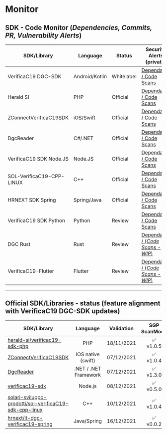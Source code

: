 # Monitor
## SDK - Code Monitor (_Dependencies, Commits, PR, Vulnerability Alerts_)

| SDK/Library               | Language       | Status     | Security Alerts (private) | Workflows (pub/pvt) |
|---------------------------|----------------|------------|----------------------------|-----------|
| VerificaC19 DGC-SDK       | Android/Kotlin | Whitelabel | [Dependabot / Code Scans](https://github.com/VC19-SDK/it-dgc-verificac19-sdk-android/security) | [CodeQL](https://github.com/VC19-SDK/it-dgc-verificac19-sdk-android/actions) |
| Herald SI                 | PHP            | Official   | [Dependabot / Code Scans](https://github.com/VC19-SDK/verificac19-sdk-php/security) | [Psalm](https://github.com/VC19-SDK/verificac19-sdk-php/actions) |
| ZConnectVerificaC19SDK    | iOS/Swift      | Official   | [Dependabot / Code Scans](https://github.com/VC19-SDK/zconnect-verificaC19-sdk-ios/security) | [MobSF](https://github.com/VC19-SDK/zconnect-verificaC19-sdk-ios/actions) |
| DgcReader                 | C#/.NET        | Official   | [Dependabot / Code Scans](https://github.com/VC19-SDK/DgcReader/security) | [DevSkim (_CodeQL - WIP_)](https://github.com/VC19-SDK/DgcReader/actions) |
| VerificaC19 SDK Node.JS   | Node.JS        | Official   | [Dependabot / Code Scans](https://github.com/VC19-SDK/verificac19-sdk/security) | [CodeQL](https://github.com/VC19-SDK/verificac19-sdk/actions) |
| SOL-VerificaC19-CPP-LINUX | C++            | Official   | [Dependabot / Code Scans](https://github.com/VC19-SDK/sol-verificaC19-sdk-cpp-linux/security) | [CodeQL](https://github.com/VC19-SDK/sol-verificaC19-sdk-cpp-linux/actions) |
| HRNEXT SDK Spring         | Spring/Java    | Official   | [Dependabot / Code Scans](https://github.com/VC19-SDK/it-dgc-verificac19-spring/security) | [CodeQL](https://github.com/VC19-SDK/it-dgc-verificac19-spring/actions) |
| VerificaC19 SDK Python    | Python         | Review     | [Dependabot / Code Scans](https://github.com/VC19-SDK/pyverificac19/security) | [CodeQL](https://github.com/VC19-SDK/pyverificac19/actions) |
| DGC Rust                  | Rust           | Review     | [Dependabot / (_Code Scans - WIP_)](https://github.com/VC19-SDK/dgc/security) | [(_WIP_)](https://github.com/VC19-SDK/dgc/actions) |
| VerificaC19-Flutter       | Flutter        | Review     | [Dependabot / (_Code Scans - WIP_)](https://github.com/VC19-SDK/verificaC19-flutter/security) | [(_WIP_)](https://github.com/VC19-SDK/verificaC19-flutter/actions) |

----------------------------

## Official SDK/Libraries - status (feature alignment with VerificaC19 DGC-SDK updates)

| SDK/Library | Language  | Validation | SGP ScanMode | CRL/DRL | Booster Scanmode | 
| -----------    | :-: | :-:      |  :-:      |  :-:      |  :-:      | 
| [herald-si/verificac19-sdk-php](https://github.com/herald-si/verificac19-sdk-php)| PHP| 18/11/2021 |  ✅<br>v1.0.5      |  ✅<br>v1.1.0       |  ✅<br>v1.2.0      | 
| [ZConnectVerificaC19SDK](https://github.com/hrzucchetti/zconnect-verificaC19-sdk-ios) | IOS native (swift) | 07/12/2021 |  ✅<br>v1.0.4   |  ✅<br>v1.1.0       |  ✅<br>v1.1.1       | 
| [DgcReader](https://github.com/DevTrevi/DgcReader) | .NET / .NET Framework | 07/12/2021 | ✅<br>v1.3.0 | ✅<br>v2.0.0 | ✅<br>v2.1.0 |
| [verificac19-sdk](https://github.com/italia/verificac19-sdk )   | Node.js |  08/12/2021    |  ✅<br>v0.5.0     |  ✅<br>v0.6.0     | ✅<br>v0.7.0   | 
| [solari-sviluppo-prodotti/sol-verificaC19-sdk-cpp-linux](https://github.com/solari-sviluppo-prodotti/sol-verificaC19-sdk-cpp-linux)| C++| 10/12/2021 | ✅<br>v1.0.4       |   ✅<br>v1.1.2      |   ✅<br>v1.1.1      | 
| [hrnext/it-dgc-verificac19-spring](https://github.com/hrnext/it-dgc-verificac19-spring) | Java/Spring | 16/12/2021 | ✅<br>v0.0.2      |  ❌      |  ❌      | 
